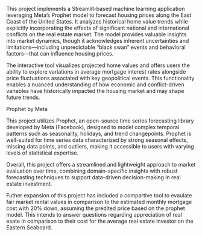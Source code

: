 This project implements a Streamlit-based machine learning application leveraging Meta’s Prophet model to forecast housing prices along the East Coast of the United States. It analyzes historical home value trends while explicitly incorporating the effects of significant national and international conflicts on the real estate market. The model provides valuable insights into market dynamics, though it acknowledges inherent uncertainties and limitations—including unpredictable “black swan” events and behavioral factors—that can influence housing prices.

The interactive tool visualizes projected home values and offers users the ability to explore variations in average mortgage interest rates alongside price fluctuations associated with key geopolitical events. This functionality enables a nuanced understanding of how economic and conflict-driven variables have historically impacted the housing market and may shape future trends.

Prophet by Meta

This project utilizes Prophet, an open-source time series forecasting library developed by Meta (Facebook), designed to model complex temporal patterns such as seasonality, holidays, and trend changepoints. Prophet is well-suited for time series data characterized by strong seasonal effects, missing data points, and outliers, making it accessible to users with varying levels of statistical expertise.

Overall, this project offers a streamlined and lightweight approach to market evaluation over time, combining domain-specific insights with robust forecasting techniques to support data-driven decision-making in real estate investment.

Futher expansion of this project has included a compartive tool to evaulate fair market rental values in comparison to the estimated monthly mortgage cost with 20% down, assuming the predited price based on the prophet model. This intends to answer questions regarding appreciation of real esate in comparison to their cost for the average real estate investor on the Eastern Seaboard. 
